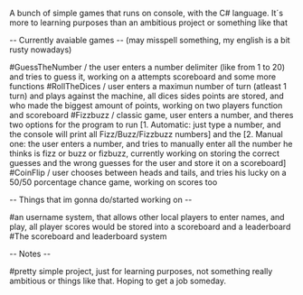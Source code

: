A bunch of simple games that runs on console, with the C# language. It´s more to learning purposes than an ambitious project or something like that

-- Currently avaiable games --
(may misspell something, my english is a bit rusty nowadays)

#GuessTheNumber / the user enters a number delimiter (like from 1 to 20) and tries to guess it, working on a attempts scoreboard and some more functions
#RollTheDices / user enters a maximun number of turn (atleast 1 turn) and plays against the machine, all dices sides points are stored, and who made the biggest amount of points, working on two players function and scoreboard
#Fizzbuzz / classic game, user enters a number, and theres two options for the program to run
[1. Automatic: just type a number, and the console will print all Fizz/Buzz/Fizzbuzz numbers] and the 
[2. Manual one: the user enters a number, and tries to manually enter all the number he thinks is fizz or buzz or fizbuzz, currently working on storing the correct guesses and the wrong guesses for the user and store it on a scoreboard]
#CoinFlip / user chooses between heads and tails, and tries his lucky on a 50/50 porcentage chance game, working on scores too


-- Things that im gonna do/started working on --

#an username system, that allows other local players to enter names, and play, all player scores would be stored into a scoreboard and a leaderboard
#The scoreboard and leaderboard system

-- Notes --

#pretty simple project, just for learning purposes, not something really ambitious or things like that. Hoping to get a job someday.
